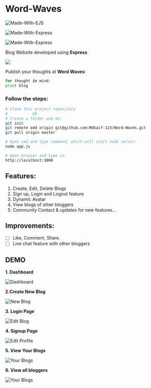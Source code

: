 
# Word-Waves

![Made-With-EJS](https://img.shields.io/badge/Made_with-EJS-informational?style=for-the-badge&logo=node)

![Made-With-Express](https://img.shields.io/badge/Made_with-Express-informational?style=for-the-badge&logo=node)

![Made-With-Express](https://img.shields.io/badge/Made_with-MongoDB-informational?style=for-the-badge&logo=node)

Blog Website developed using **Express**

![](https://img.shields.io/github/license/girishgr8/WordFlow)

Publish your thoughts at **Word Waves**:

```python
for thought in mind:
print blog
```

### Follow the steps:
```bash
# Clone this project repository
#           OR
# Create a folder and do: 
git init
git remote add origin git@github.com:Mdkaif-123/Word-Waves.git
git pull origin master

# Open cmd and type command, which will start node server:
node app.js

# Open browser and type in: 
http://localhost:3000
```
 
## Features:
1.  Create, Edit, Delete Blogs
2.  Sign up, Login and Logout feature
2.  Dynamic Avatar
4.  View blogs of other bloggers
5.  Community Contact & updates for new features...

## Improvements:
- [ ] Like, Comment, Share.
- [ ] Live chat feature with other bloggers

## DEMO
**1. Dashboard**

![Dashboard](https://res.cloudinary.com/dngfmzv2g/image/upload/v1678002430/Screenshot_20230305_131618_y8a5hf.png)

**2.Create New Blog**

![New Blog](https://res.cloudinary.com/dngfmzv2g/image/upload/v1678002263/Screenshot_20230305_123643_gihny9.png)

**3. Login Page**

![Edit Blog](https://res.cloudinary.com/dngfmzv2g/image/upload/v1678002410/Screenshot_20230305_131532_k7yxhe.png)

**4. Signup Page**

![Edit Profile](https://res.cloudinary.com/dngfmzv2g/image/upload/v1678002201/Screenshot_20230305_123355_ugh8ji.png)

**5. View Your Blogs**

![Your Blogs](https://res.cloudinary.com/dngfmzv2g/image/upload/v1678002242/Screenshot_20230305_123613_yzvqb1.png)

**6. View all bloggers**

![Your Blogs](https://res.cloudinary.com/dngfmzv2g/image/upload/v1678002823/Screenshot_20230305_132325_w1mxzo.png)









